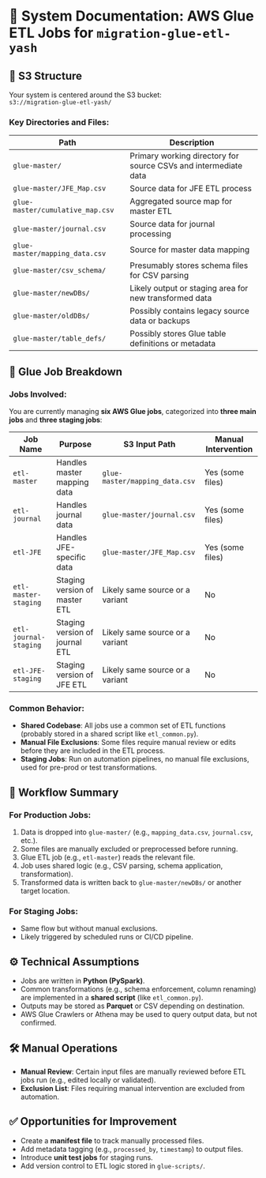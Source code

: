 
# 📄 System Documentation: AWS Glue ETL Jobs for `migration-glue-etl-yash`

## 📁 S3 Structure

Your system is centered around the S3 bucket:  
`s3://migration-glue-etl-yash/`

### Key Directories and Files:

| Path | Description |
|------|-------------|
| `glue-master/` | Primary working directory for source CSVs and intermediate data |
| `glue-master/JFE_Map.csv` | Source data for JFE ETL process |
| `glue-master/cumulative_map.csv` | Aggregated source map for master ETL |
| `glue-master/journal.csv` | Source data for journal processing |
| `glue-master/mapping_data.csv` | Source for master data mapping |
| `glue-master/csv_schema/` | Presumably stores schema files for CSV parsing |
| `glue-master/newDBs/` | Likely output or staging area for new transformed data |
| `glue-master/oldDBs/` | Possibly contains legacy source data or backups |
| `glue-master/table_defs/` | Possibly stores Glue table definitions or metadata |

## 🧩 Glue Job Breakdown

### Jobs Involved:

You are currently managing **six AWS Glue jobs**, categorized into **three main jobs** and **three staging jobs**:

| Job Name | Purpose | S3 Input Path | Manual Intervention |
|----------|---------|---------------|---------------------|
| `etl-master` | Handles master mapping data | `glue-master/mapping_data.csv` | Yes (some files) |
| `etl-journal` | Handles journal data | `glue-master/journal.csv` | Yes (some files) |
| `etl-JFE` | Handles JFE-specific data | `glue-master/JFE_Map.csv` | Yes (some files) |
| `etl-master-staging` | Staging version of master ETL | Likely same source or a variant | No |
| `etl-journal-staging` | Staging version of journal ETL | Likely same source or a variant | No |
| `etl-JFE-staging` | Staging version of JFE ETL | Likely same source or a variant | No |

### Common Behavior:

- **Shared Codebase**: All jobs use a common set of ETL functions (probably stored in a shared script like `etl_common.py`).
- **Manual File Exclusions**: Some files require manual review or edits before they are included in the ETL process.
- **Staging Jobs**: Run on automation pipelines, no manual file exclusions, used for pre-prod or test transformations.

## 🔄 Workflow Summary

### For Production Jobs:

1. Data is dropped into `glue-master/` (e.g., `mapping_data.csv`, `journal.csv`, etc.).
2. Some files are manually excluded or preprocessed before running.
3. Glue ETL job (e.g., `etl-master`) reads the relevant file.
4. Job uses shared logic (e.g., CSV parsing, schema application, transformation).
5. Transformed data is written back to `glue-master/newDBs/` or another target location.

### For Staging Jobs:

- Same flow but without manual exclusions.
- Likely triggered by scheduled runs or CI/CD pipeline.

## ⚙️ Technical Assumptions

- Jobs are written in **Python (PySpark)**.
- Common transformations (e.g., schema enforcement, column renaming) are implemented in a **shared script** (like `etl_common.py`).
- Outputs may be stored as **Parquet** or CSV depending on destination.
- AWS Glue Crawlers or Athena may be used to query output data, but not confirmed.

## 🛠 Manual Operations

- **Manual Review**: Certain input files are manually reviewed before ETL jobs run (e.g., edited locally or validated).
- **Exclusion List**: Files requiring manual intervention are excluded from automation.

## ✅ Opportunities for Improvement

- Create a **manifest file** to track manually processed files.
- Add metadata tagging (e.g., `processed_by`, `timestamp`) to output files.
- Introduce **unit test jobs** for staging runs.
- Add version control to ETL logic stored in `glue-scripts/`.
